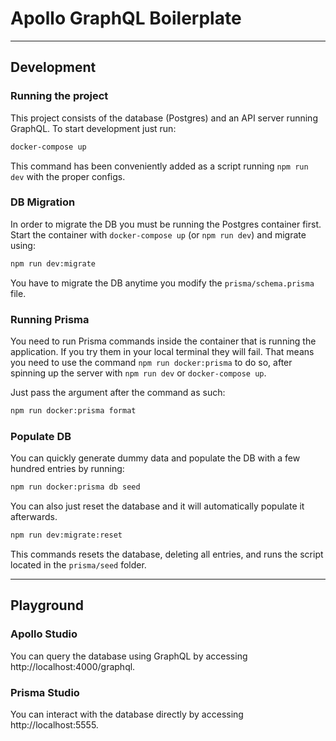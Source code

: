 # Apollo GraphQL Boilerplate


---
## Development
### Running the project

This project consists of the database (Postgres) and an API server running GraphQL. To start development just run:

```bash
docker-compose up
```

This command has been conveniently added as a script running `npm run dev` with the proper configs.

### DB Migration

In order to migrate the DB you must be running the Postgres container first. Start the container with `docker-compose up` (or `npm run dev`) and migrate using:

```bash
npm run dev:migrate
```

You have to migrate the DB anytime you modify the `prisma/schema.prisma` file.

### Running Prisma

You need to run Prisma commands inside the container that is running the application. If you try them in your local terminal they will fail. That means you need to use the command `npm run docker:prisma` to do so, after spinning up the server with `npm run dev` or `docker-compose up`.

Just pass the argument after the command as such:

```bash
npm run docker:prisma format
```

### Populate DB

You can quickly generate dummy data and populate the DB with a few hundred entries by running:

```bash
npm run docker:prisma db seed
```

You can also just reset the database and it will automatically populate it afterwards.

```bash
npm run dev:migrate:reset
```

This commands resets the database, deleting all entries, and runs the script located in the `prisma/seed` folder.

---
## Playground
### Apollo Studio

You can query the database using GraphQL by accessing http://localhost:4000/graphql.

### Prisma Studio

You can interact with the database directly by accessing http://localhost:5555.
